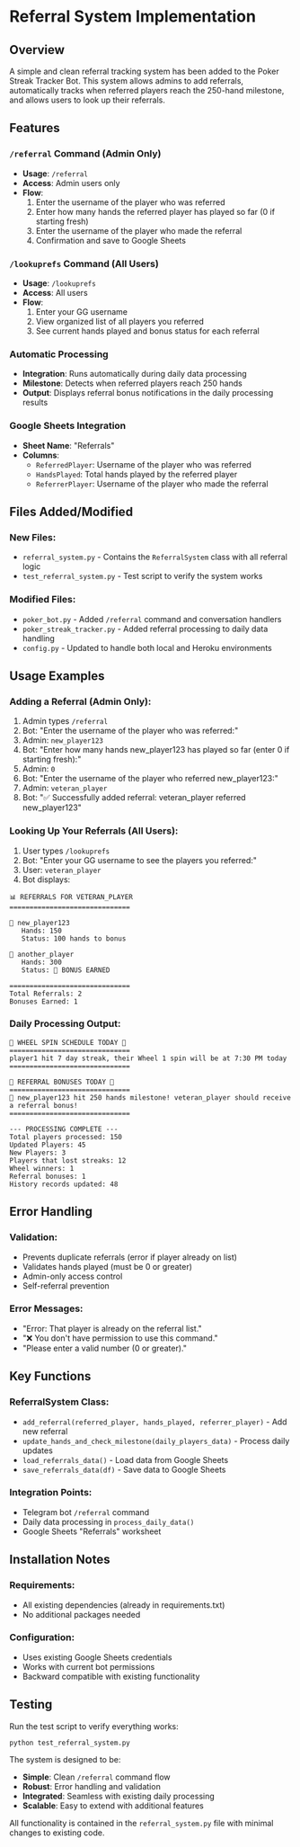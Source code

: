 # Referral System Implementation

## Overview
A simple and clean referral tracking system has been added to the Poker Streak Tracker Bot. This system allows admins to add referrals, automatically tracks when referred players reach the 250-hand milestone, and allows users to look up their referrals.

## Features

### `/referral` Command (Admin Only)
- **Usage**: `/referral`
- **Access**: Admin users only
- **Flow**:
  1. Enter the username of the player who was referred
  2. Enter how many hands the referred player has played so far (0 if starting fresh)
  3. Enter the username of the player who made the referral
  4. Confirmation and save to Google Sheets

### `/lookuprefs` Command (All Users)
- **Usage**: `/lookuprefs`
- **Access**: All users
- **Flow**:
  1. Enter your GG username
  2. View organized list of all players you referred
  3. See current hands played and bonus status for each referral

### Automatic Processing
- **Integration**: Runs automatically during daily data processing
- **Milestone**: Detects when referred players reach 250 hands
- **Output**: Displays referral bonus notifications in the daily processing results

### Google Sheets Integration
- **Sheet Name**: "Referrals"
- **Columns**:
  - `ReferredPlayer`: Username of the player who was referred
  - `HandsPlayed`: Total hands played by the referred player
  - `ReferrerPlayer`: Username of the player who made the referral

## Files Added/Modified

### New Files:
- `referral_system.py` - Contains the `ReferralSystem` class with all referral logic
- `test_referral_system.py` - Test script to verify the system works

### Modified Files:
- `poker_bot.py` - Added `/referral` command and conversation handlers
- `poker_streak_tracker.py` - Added referral processing to daily data handling
- `config.py` - Updated to handle both local and Heroku environments

## Usage Examples

### Adding a Referral (Admin Only):
1. Admin types `/referral`
2. Bot: "Enter the username of the player who was referred:"
3. Admin: `new_player123`
4. Bot: "Enter how many hands new_player123 has played so far (enter 0 if starting fresh):"
5. Admin: `0`
6. Bot: "Enter the username of the player who referred new_player123:"
7. Admin: `veteran_player`
8. Bot: "✅ Successfully added referral: veteran_player referred new_player123"

### Looking Up Your Referrals (All Users):
1. User types `/lookuprefs`
2. Bot: "Enter your GG username to see the players you referred:"
3. User: `veteran_player`
4. Bot displays:
```
📊 REFERRALS FOR VETERAN_PLAYER
==============================

🎯 new_player123
   Hands: 150
   Status: 100 hands to bonus

🎯 another_player
   Hands: 300
   Status: 🎁 BONUS EARNED

==============================
Total Referrals: 2
Bonuses Earned: 1
```

### Daily Processing Output:
```
🎡 WHEEL SPIN SCHEDULE TODAY 🎡
==============================
player1 hit 7 day streak, their Wheel 1 spin will be at 7:30 PM today
==============================

🎉 REFERRAL BONUSES TODAY 🎉
==============================
🎁 new_player123 hit 250 hands milestone! veteran_player should receive a referral bonus!
==============================

--- PROCESSING COMPLETE ---
Total players processed: 150
Updated Players: 45
New Players: 3
Players that lost streaks: 12
Wheel winners: 1
Referral bonuses: 1
History records updated: 48
```

## Error Handling

### Validation:
- Prevents duplicate referrals (error if player already on list)
- Validates hands played (must be 0 or greater)
- Admin-only access control
- Self-referral prevention

### Error Messages:
- "Error: That player is already on the referral list."
- "❌ You don't have permission to use this command."
- "Please enter a valid number (0 or greater)."

## Key Functions

### ReferralSystem Class:
- `add_referral(referred_player, hands_played, referrer_player)` - Add new referral
- `update_hands_and_check_milestone(daily_players_data)` - Process daily updates
- `load_referrals_data()` - Load data from Google Sheets
- `save_referrals_data(df)` - Save data to Google Sheets

### Integration Points:
- Telegram bot `/referral` command
- Daily data processing in `process_daily_data()`
- Google Sheets "Referrals" worksheet

## Installation Notes

### Requirements:
- All existing dependencies (already in requirements.txt)
- No additional packages needed

### Configuration:
- Uses existing Google Sheets credentials
- Works with current bot permissions
- Backward compatible with existing functionality

## Testing

Run the test script to verify everything works:
```bash
python test_referral_system.py
```

The system is designed to be:
- **Simple**: Clean `/referral` command flow
- **Robust**: Error handling and validation
- **Integrated**: Seamless with existing daily processing
- **Scalable**: Easy to extend with additional features

All functionality is contained in the `referral_system.py` file with minimal changes to existing code.
